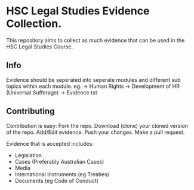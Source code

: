 # HSC Legal Studies Evidence Collection.
This repository aims to collect as much evidence that can be used in the HSC Legal Studies Course.

## Info
Evidence should be seperated into seperate modules and different sub topics within each module.
eg.
  -> Human Rights
     -> Development of HR (Universal Sufferage)
        -> Evidence.txt

## Contributing
Contribution is easy:
Fork the repo.
Download (clone) your cloned version of the repo.
Add/Edit evidence.
Push your changes.
Make a pull request.

Evidence that is accepted includes:
- Legislation
- Cases (Preferably Australian Cases)
- Media
- International Instruments (eg Treaties)
- Documents (eg Code of Conduct)
